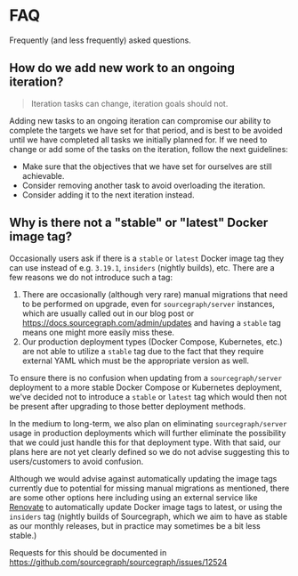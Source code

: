 # FAQ

Frequently (and less frequently) asked questions.

## How do we add new work to an ongoing iteration?

> Iteration tasks can change, iteration goals should not.

Adding new tasks to an ongoing iteration can compromise our ability to complete the targets we have set for that period, and is best to be avoided until we have completed all tasks we initially planned for.
If we need to change or add some of the tasks on the iteration, follow the next guidelines:

- Make sure that the objectives that we have set for ourselves are still achievable.
- Consider removing another task to avoid overloading the iteration.
- Consider adding it to the next iteration instead.

## Why is there not a "stable" or "latest" Docker image tag?

Occasionally users ask if there is a `stable` or `latest` Docker image tag they can use instead of e.g. `3.19.1`, `insiders` (nightly builds), etc. There are a few reasons we do not introduce such a tag:

1. There are occasionally (although very rare) manual migrations that need to be performed on upgrade, even for `sourcegraph/server` instances, which are usually called out in our blog post or https://docs.sourcegraph.com/admin/updates and having a `stable` tag means one might more easily miss these.
2. Our production deployment types (Docker Compose, Kubernetes, etc.) are not able to utilize a `stable` tag due to the fact that they require external YAML which must be the appropriate version as well.

To ensure there is no confusion when updating from a `sourcegraph/server` deployment to a more stable Docker Compose or Kubernetes deployment, we've decided not to introduce a `stable` or `latest` tag which would then not be present after upgrading to those better deployment methods.

In the medium to long-term, we also plan on eliminating `sourcegraph/server` usage in production deployments which will further eliminate the possibility that we could just handle this for that deployment type. With that said, our plans here are not yet clearly defined so we do not advise suggesting this to users/customers to avoid confusion.

Although we would advise against automatically updating the image tags currently due to potential for missing manual migrations as mentioned, there are some other options here including using an external service like [Renovate](https://docs.renovatebot.com/docker/) to automatically update Docker image tags to latest, or using the `insiders` tag (nightly builds of Sourcegraph, which we aim to have as stable as our monthly releases, but in practice may sometimes be a bit less stable.)

Requests for this should be documented in https://github.com/sourcegraph/sourcegraph/issues/12524
